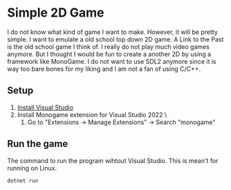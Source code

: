 # Simple 2D Game
I do not know what kind of game I want to make. However, it will be pretty simple.
I want to emulate a old school top down 2D game. A Link to the Past is the old school game I think of.
I really do not play much video games anymore. But I thought I would be fun to create a 
another 2D by using a framework like MonoGame. I do not want to use SDL2 anymore since
it is way too bare bones for my liking and I am not a fan of using C/C++.

## Setup
1. [Install Visual Studio](https://visualstudio.microsoft.com/vs/)
2. Install Monogame extension for Visual Studio 2022 \
	1. Go to "Extensions -> Manage Extensions" -> Search "monogame"

## Run the game
The command to run the program wihtout Visual Studio. This is mean't for running on Linux.
```
dotnet run
```
